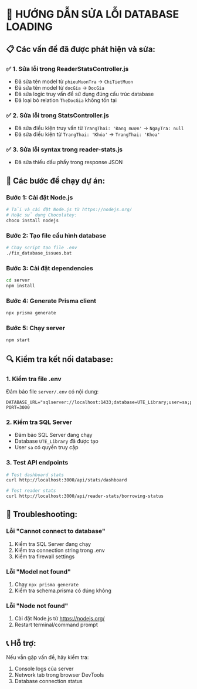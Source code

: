 # 🔧 HƯỚNG DẪN SỬA LỖI DATABASE LOADING

## 📋 Các vấn đề đã được phát hiện và sửa:

### ✅ 1. **Sửa lỗi trong ReaderStatsController.js**
- Đã sửa tên model từ `phieuMuonTra` → `ChiTietMuon`
- Đã sửa tên model từ `docGia` → `DocGia`
- Đã sửa logic truy vấn để sử dụng đúng cấu trúc database
- Đã loại bỏ relation `TheDocGia` không tồn tại

### ✅ 2. **Sửa lỗi trong StatsController.js**
- Đã sửa điều kiện truy vấn từ `TrangThai: 'Đang mượn'` → `NgayTra: null`
- Đã sửa điều kiện từ `TrangThai: 'Khóa'` → `TrangThai: 'Khoa'`

### ✅ 3. **Sửa lỗi syntax trong reader-stats.js**
- Đã sửa thiếu dấu phẩy trong response JSON

## 🚀 Các bước để chạy dự án:

### Bước 1: Cài đặt Node.js
```bash
# Tải và cài đặt Node.js từ https://nodejs.org/
# Hoặc sử dụng Chocolatey:
choco install nodejs
```

### Bước 2: Tạo file cấu hình database
```bash
# Chạy script tạo file .env
./fix_database_issues.bat
```

### Bước 3: Cài đặt dependencies
```bash
cd server
npm install
```

### Bước 4: Generate Prisma client
```bash
npx prisma generate
```

### Bước 5: Chạy server
```bash
npm start
```

## 🔍 Kiểm tra kết nối database:

### 1. Kiểm tra file .env
Đảm bảo file `server/.env` có nội dung:
```
DATABASE_URL="sqlserver://localhost:1433;database=UTE_Library;user=sa;password=123456;encrypt=true;trustServerCertificate=true"
PORT=3000
```

### 2. Kiểm tra SQL Server
- Đảm bảo SQL Server đang chạy
- Database `UTE_Library` đã được tạo
- User `sa` có quyền truy cập

### 3. Test API endpoints
```bash
# Test dashboard stats
curl http://localhost:3000/api/stats/dashboard

# Test reader stats
curl http://localhost:3000/api/reader-stats/borrowing-status
```

## 🐛 Troubleshooting:

### Lỗi "Cannot connect to database"
1. Kiểm tra SQL Server đang chạy
2. Kiểm tra connection string trong .env
3. Kiểm tra firewall settings

### Lỗi "Model not found"
1. Chạy `npx prisma generate`
2. Kiểm tra schema.prisma có đúng không

### Lỗi "Node not found"
1. Cài đặt Node.js từ https://nodejs.org/
2. Restart terminal/command prompt

## 📞 Hỗ trợ:
Nếu vẫn gặp vấn đề, hãy kiểm tra:
1. Console logs của server
2. Network tab trong browser DevTools
3. Database connection status

